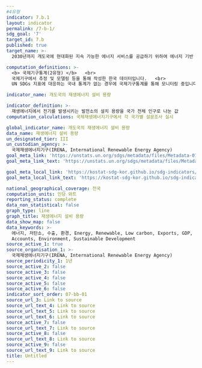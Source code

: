 ```yaml
---
#4유형
indicator: 7.b.1
layout: indicator
permalink: /7-b-1/
sdg_goal: '7'
target_id: 7.b
published: true
target_name: >-
  2030년까지 개도국에 현대화된 지속 가능한 에너지 서비스를 공급하기 위하여 에너지 기반 시설 확장 및 기술 업그레이드

computation_definitions: >-
  <b> 국제기구통계(2유형) </b>   <br>
  국제기구에서 추정 및 모델링 등을 통해 작성한 한국 데이터입니다.   <br>
  UN SDGs 지표에 대응하는 국내 통계가 없는 경우에 국제기구통계를 통해 모니터링 중입니다. 

indicator_name: 개도국의 재생에너지 설비 용량

indicator_definition: >-
  재생에너지에서 전기를 발생시키는 발전소의 설치 용량을 국가 전체 인구로 나눈 값
computation_calculations: 국제재생에너지기구에서 각 국가별 설문조사 실시

global_indicator_name: 개도국의 재생에너지 설비 용량
data_name: 재생에너지 설비 용량
un_designated_tier: III
un_custodian_agency: >-
  국제재생에너지기구(IRENA, International Renewable Energy Agency)
goal_meta_link: 'https://unstats.un.org/sdgs/metadata/files/Metadata-07-0b-01.pdf'
goal_meta_link_text: 'https://unstats.un.org/sdgs/metadata/files/Metadata-07-0b-01.pdf'

goal_meta_local_link: 'https://kostat-sdg-kor.github.io/sdg-indicators/public/data/Metadata-07-0b-01_KOR.pdf'
goal_meta_local_link_text: 'https://kostat-sdg-kor.github.io/sdg-indicators/public/data/Metadata-07-0b-01_KOR.pdf'

national_geographical_coverage: 전국
computation_units: 인당 와트
reporting_status: complete
data_non_statistical: false
graph_type: line
graph_title: 재생에너지 설비 용량
data_show_map: false
data_keywords: >-
  에너지, 저탄소, 수출, 환경, Energy, Renewable, Low carbon, Exports, GDP, Environmental
  Accounts, Environment, Sustainable Development
source_active_1: true
source_organisation_1: >-
  국제재생에너지기구(IRENA, International Renewable Energy Agency)
source_periodicity_1: 1년
source_active_2: false
source_active_3: false
source_active_4: false
source_active_5: false
source_active_6: false
indicator_sort_order: 07-bb-01
source_url_3: Link to source
source_url_text_4: Link to source
source_url_text_5: Link to source
source_url_text_6: Link to source
source_active_7: false
source_url_text_7: Link to source
source_active_8: false
source_url_text_8: Link to source
source_active_9: false
source_url_text_9: Link to source
title: Untitled
---
```

